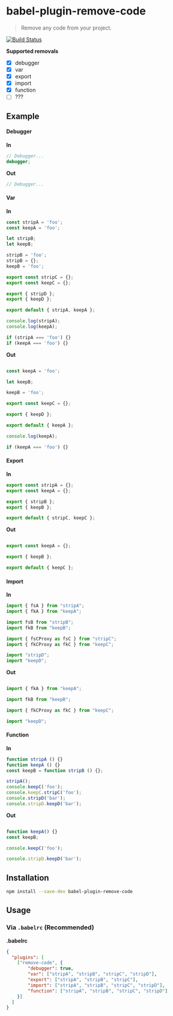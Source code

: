 # babel-plugin-remove-code

> Remove any code from your project.

[![Build Status](https://travis-ci.org/Sendoushi/babel-plugin-remove-code.svg?branch=master)](https://travis-ci.org/sendoushi/babel-plugin-remove-code)

**Supported removals**

- [x] debugger
- [x] var
- [x] export
- [x] import
- [x] function
- [ ] ???

## Example

#### Debugger
**In**

```javascript
// Debugger...
debugger;
```

**Out**

```javascript
// Debugger...
```

#### Var
**In**

```javascript
const stripA = 'foo';
const keepA = 'foo';

let stripB;
let keepB;

stripB = 'foo';
stripB = {};
keepB = 'foo';

export const stripC = {};
export const keepC = {};

export { stripD };
export { keepD };

export default { stripA, keepA };

console.log(stripA);
console.log(keepA);

if (stripA === 'foo') {}
if (keepA === 'foo') {}
```

**Out**

```javascript

const keepA = 'foo';

let keepB;

keepB = 'foo';

export const keepC = {};

export { keepD };

export default { keepA };

console.log(keepA);

if (keepA === 'foo') {}
```

#### Export
**In**

```javascript
export const stripA = {};
export const keepA = {};

export { stripB };
export { keepB };

export default { stripC, keepC };
```

**Out**

```javascript

export const keepA = {};

export { keepB };

export default { keepC };
```

#### Import
**In**

```javascript
import { fsA } from "stripA";
import { fkA } from "keepA";

import fsB from "stripB";
import fkB from "keepB";

import { fsCProxy as fsC } from "stripC";
import { fkCProxy as fkC } from "keepC";

import "stripD";
import "keepD";
```

**Out**

```javascript

import { fkA } from "keepA";

import fkB from "keepB";

import { fkCProxy as fkC } from "keepC";

import "keepD";
```

#### Function
**In**

```javascript
function stripA () {}
function keepA () {}
const keepB = function stripB () {};

stripA();
console.keepC('foo');
console.keepC.stripC('foo');
console.stripD('bar');
console.stripD.keepD('bar');
```

**Out**

```javascript

function keepA() {}
const keepB;

console.keepC('foo');

console.stripD.keepD('bar');
```

## Installation

```sh
npm install --save-dev babel-plugin-remove-code
```

## Usage

### Via `.babelrc` (Recommended)

**.babelrc**

```json
{
  "plugins": [
    ["remove-code", {
        "debugger": true,
        "var": ["stripA", "stripB", "stripC", "stripD"],
        "export": ["stripA", "stripB", "stripC"],
        "import": ["stripA", "stripB", "stripC", "stripD"],
        "function": ["stripA", "stripB", "stripC", "stripD"]
    }]
  ]
}
```
